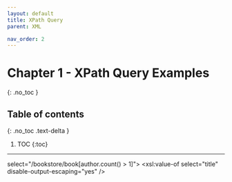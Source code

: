 ```yaml
---
layout: default
title: XPath Query
parent: XML

nav_order: 2
---
```


# Chapter 1 - XPath Query Examples
{: .no_toc }

## Table of contents
{: .no_toc .text-delta }

1. TOC
{:toc}

---
  select="/bookstore/book[author.count() &gt; 1]">
  <xsl:value-of select="title" disable-output-escaping="yes" />
